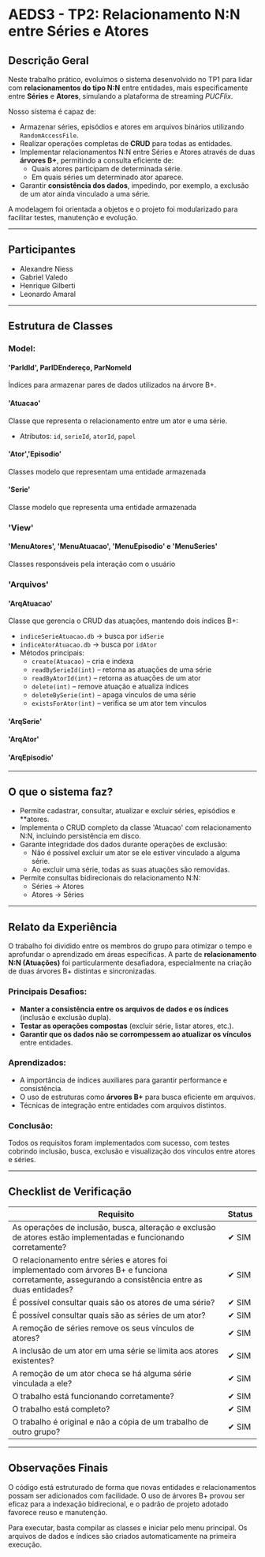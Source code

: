 # AEDS3 - TP2: Relacionamento N:N entre Séries e Atores

## Descrição Geral

Neste trabalho prático, evoluímos o sistema desenvolvido no TP1 para lidar com **relacionamentos do tipo N:N** entre entidades, mais especificamente entre **Séries** e **Atores**, simulando a plataforma de streaming _PUCFlix_.

Nosso sistema é capaz de:

- Armazenar séries, episódios e atores em arquivos binários utilizando `RandomAccessFile`.
- Realizar operações completas de **CRUD** para todas as entidades.
- Implementar relacionamentos N:N entre Séries e Atores através de duas **árvores B+**, permitindo a consulta eficiente de:
  - Quais atores participam de determinada série.
  - Em quais séries um determinado ator aparece.
- Garantir **consistência dos dados**, impedindo, por exemplo, a exclusão de um ator ainda vinculado a uma série.

A modelagem foi orientada a objetos e o projeto foi modularizado para facilitar testes, manutenção e evolução.

---

## Participantes

- Alexandre Niess
- Gabriel Valedo
- Henrique Gilberti
- Leonardo Amaral

---

## Estrutura de Classes

### Model:

#### 'ParIdId', ParIDEndereço, ParNomeId

Índices para armazenar pares de dados utilizados na árvore B+.

#### 'Atuacao' 

Classe que representa o relacionamento entre um ator e uma série.

- Atributos: `id`, `serieId`, `atorId`, `papel`

#### 'Ator','Episodio'

Classes modelo que representam uma entidade armazenada

#### 'Serie'

Classe modelo que representa uma entidade armazenada

### 'View'

#### 'MenuAtores', 'MenuAtuacao', 'MenuEpisodio' e 'MenuSeries'

Classes responsáveis pela interação com o usuário

### 'Arquivos'

#### 'ArqAtuacao'

Classe que gerencia o CRUD das atuações, mantendo dois índices B+:

- `indiceSerieAtuacao.db` → busca por `idSerie`
- `indiceAtorAtuacao.db` → busca por `idAtor`
- Métodos principais:
  - `create(Atuacao)` – cria e indexa
  - `readBySerieId(int)` – retorna as atuações de uma série
  - `readByAtorId(int)` – retorna as atuações de um ator
  - `delete(int)` – remove atuação e atualiza índices
  - `deleteBySerie(int)` – apaga vínculos de uma série
  - `existsForAtor(int)` – verifica se um ator tem vínculos

#### 'ArqSerie'

#### 'ArqAtor'

#### 'ArqEpisodio'



---

## O que o sistema faz?

- Permite cadastrar, consultar, atualizar e excluir séries, episódios e **atores.
- Implementa o CRUD completo da classe 'Atuacao' com relacionamento N:N, incluindo persistência em disco.
- Garante integridade dos dados durante operações de exclusão:
  - Não é possível excluir um ator se ele estiver vinculado a alguma série.
  - Ao excluir uma série, todas as suas atuações são removidas.
- Permite consultas bidirecionais do relacionamento N:N:
  - Séries → Atores
  - Atores → Séries

---

## Relato da Experiência

O trabalho foi dividido entre os membros do grupo para otimizar o tempo e aprofundar o aprendizado em áreas específicas. A parte de **relacionamento N:N (Atuações)** foi particularmente desafiadora, especialmente na criação de duas árvores B+ distintas e sincronizadas.

### Principais Desafios:

- **Manter a consistência entre os arquivos de dados e os índices** (inclusão e exclusão dupla).
- **Testar as operações compostas** (excluir série, listar atores, etc.).
- **Garantir que os dados não se corrompessem ao atualizar os vínculos** entre entidades.

### Aprendizados:

- A importância de índices auxiliares para garantir performance e consistência.
- O uso de estruturas como **árvores B+** para busca eficiente em arquivos.
- Técnicas de integração entre entidades com arquivos distintos.

### Conclusão:

Todos os requisitos foram implementados com sucesso, com testes cobrindo inclusão, busca, exclusão e visualização dos vínculos entre atores e séries.

---

## Checklist de Verificação

| Requisito                                                                                                           | Status |
|--------------------------------------------------------------------------------------------------------------------|--------|
| As operações de inclusão, busca, alteração e exclusão de atores estão implementadas e funcionando corretamente?    | ✔ SIM  |
| O relacionamento entre séries e atores foi implementado com árvores B+ e funciona corretamente, assegurando a consistência entre as duas entidades? | ✔ SIM  |
| É possível consultar quais são os atores de uma série?                                                             | ✔ SIM  |
| É possível consultar quais são as séries de um ator?                                                               | ✔ SIM  |
| A remoção de séries remove os seus vínculos de atores?                                                             | ✔ SIM  |
| A inclusão de um ator em uma série se limita aos atores existentes?                                                | ✔ SIM  |
| A remoção de um ator checa se há alguma série vinculada a ele?                                                     | ✔ SIM  |
| O trabalho está funcionando corretamente?                                                                           | ✔ SIM  |
| O trabalho está completo?                                                                                          | ✔ SIM  |
| O trabalho é original e não a cópia de um trabalho de outro grupo?                                                 | ✔ SIM  |


---

## Observações Finais

O código está estruturado de forma que novas entidades e relacionamentos possam ser adicionados com facilidade. O uso de árvores B+ provou ser eficaz para a indexação bidirecional, e o padrão de projeto adotado favorece reuso e manutenção.

Para executar, basta compilar as classes e iniciar pelo menu principal. Os arquivos de dados e índices são criados automaticamente na primeira execução.
